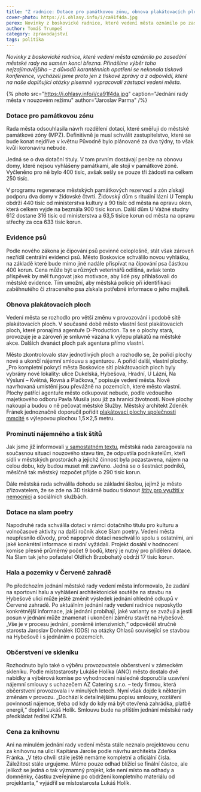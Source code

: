 ```yaml
---
title: "Z radnice: Dotace pro památkovou zónu, obnova plakátovacích ploch a ticho k hale i knihovně"
cover-photo: https://i.ohlasy.info/i/ca91f4da.jpg
perex: Novinky z boskovické radnice, které vedení města oznámilo po zasedání městské rady na samém konci března.
author: Tomáš Trumpeš
category: zpravodajství
tags: politika
---
```


*Novinky z boskovické radnice, které vedení města oznámilo po zasedání městské rady na samém konci března. Přinášíme výběr toho nejzajímavějšího – z důvodů karanténních opatření se nekonala tisková konference, vycházeli jsme proto jen z tiskové zprávy a z odpovědí, které na naše doplňující otázky písemně vypracovali zástupci vedení města.*

{% photo src="https://i.ohlasy.info/i/ca91f4da.jpg" caption="Jednání rady města v nouzovém režimu" author="Jaroslav Parma" /%}

### Dotace pro památkovou zónu

Rada města odsouhlasila návrh rozdělení dotací, které směřují do městské památkové zóny (MPZ). Definitivně je musí schválit zastupitelstvo, které se bude konat nejdříve v květnu Původně bylo plánované za dva týdny, to však kvůli koronaviru nebude.

Jedná se o dva dotační tituly. V tom prvním dostávají peníze na obnovu domy, které nejsou vyhlášeny památkami, ale stojí v památkové zóně. Vyčleněno pro ně bylo 400 tisíc, avšak sešly se pouze tři žádosti na celkem 250 tisíc. 

V programu regenerace městských památkových rezervací a zón získají podporu dva domy v židovské čtvrti. Židovský dům s rituální lázní U Templu obdrží 440 tisíc od ministerstva kultury a 90 tisíc od města na opravu oken, která celkem vyjde na bezmála 900 tisíc korun. Další dům U Vážné studny 612 dostane 316 tisíc od ministerstva a 63,5 tisíce korun od města na opravu střechy za cca 633 tisíc korun.

### Evidence psů

Podle nového zákona je čipování psů povinné celoplošně, stát však zároveň nezřídil centrální evidenci psů. Město Boskovice schválilo novou vyhlášku, na základě které bude mimo jiné nadále přispívat na čipování psa částkou 400 korun. Cena může být u různých veterinářů odlišná, avšak tento příspěvek by měl fungovat jako motivace, aby lidé psy přihlašovali do městské evidence. Tím umožní, aby městská policie při identifikaci zaběhnutého či ztraceného psa získala potřebné informace o jeho majiteli.

### Obnova plakátovacích ploch

Vedení města se rozhodlo pro větší změnu v provozování i podobě sítě plakátovacích ploch. V současné době město vlastní šest plakátovacích ploch, které pronajímá agentuře D-Production. Ta se o plochy stará, provozuje je a zároveň je smluvně vázána k výlepu plakátů na městské akce. Dalších dvanáct ploch pak agentura přímo vlastní. 

Město zkontrolovalo stav jednotlivých ploch a rozhodlo se, že pořídí plochy nové a ukončí nájemní smlouvu s agenturou. A pořídí další, vlastní plochy. „Pro kompletní pokrytí města Boskovice sítí plakátovacích ploch byly vybrány nové lokality: ulice Dukelská, Hybešova, Hradní, U Lázní, Na Výsluní – Květná, Rovná a Plačkova,“ popisuje vedení města. Nově navrhovaná umístění jsou převážně na pozemcích, které město vlastní. Plochy patřící agentuře město odkupovat nebude, podle vedoucího majetkového odboru Pavla Musila jsou již za hranicí životnosti. Nové plochy nakoupí a budou o ně pečovat městské Služby. Městský architekt Zdeněk Fránek jednoznačně doporučil pořídit [plakátovací plochy společnosti mmcité](https://www.mmcite.com/vyrobky#!informacni-nosice/pp/pp445) s výlepovou plochou 1,5✕2,5 metru.

### Prominutí nájemného a tisk štítů

Jak jsme již informovali [v samostatném textu](https://ohlasy.info/clanky/2020/04/skrty.html), městská rada zareagovala na současnou situaci nouzového stavu tím, že odpustila podnikatelům, kteří sídlí v městských prostorách a jejichž činnost byla pozastavena, nájem na celou dobu, kdy budou muset mít zavřeno. Jedná se o šestnáct podniků, měsíčně tak městský rozpočet přijde o 290 tisíc korun.

Dále městská rada schválila dohodu se základní školou, jejímž je město zřizovatelem, že se zde na 3D tiskárně budou tisknout [štíty pro využití v nemocnici](https://ohlasy.info/clanky/2020/04/nemocnice.html) a sociálních službách. 

### Dotace na slam poetry

Napodruhé rada schválila dotaci v rámci dotačního titulu pro kulturu a volnočasové aktivity na další ročník akce Slam poetry. Vedení města neupřesnilo důvody, proč napoprvé dotaci neschválilo spolu s ostatními, ani jaké konkrétní informace si radní vyžádali. Projekt dosáhl v hodnocení komise přesně průměrný počet 9 bodů, který je nutný pro přidělení dotace. Na Slam tak jeho pořadatel Oldřich Brzobohatý obdrží 17 tisíc korun.

### Hala a pozemky v Červené zahradě

Po předchozím jednání městské rady vedení města informovalo, že zadání na sportovní halu a vyhlášení architektonické soutěže na stavbu na Hybešově ulici může ještě změnit výsledek jednání ohledně odkupů v Červené zahradě. Po aktuálním jednání rady vedení radnice neposkytlo konkrétnější informace, jak jednání probíhají, jaké varianty se zvažují a jestli posun v jednání může znamenat i ukončení záměru stavět na Hybešově. „Vše je v procesu jednání, poměrně intenzivních,“ odpověděl stručně starosta Jaroslav Dohnálek (ODS) na otázky Ohlasů související se stavbou na Hybešově i s jednáním o pozemcích.

### Občerstvení ve skleníku

Rozhodnuto bylo také o výběru provozovatele občerstvení v zámeckém skleníku. Podle místostarosty Lukáše Holíka (ANO) město dostalo dvě nabídky a výběrová komise po vyhodnocení následně doporučila uzavření nájemní smlouvy s uchazečem AZ Catering s.r.o. – tedy firmou, která občerstvení provozovala i v minulých letech. Nyní však dojde k některým změnám v provozu. „Dochází k detailnějšímu popisu smlouvy, rozšíření povinností nájemce, třeba od kdy do kdy má být otevřená zahrádka, platbě energií,“ doplnil Lukáš Holík. Smlouvu bude na příštím jednání městské rady předkládat ředitel KZMB.

### Cena za knihovnu

Ani na minulém jednání rady vedení města stále neznalo projektovou cenu za knihovnu na ulici Kapitána Jaroše podle návrhu architekta Zdeňka Fránka. „V této chvíli stále ještě nemáme kompletní a oficiální čísla. Záležitost stále urgujeme. Máme pouze odhad blížící se finální částce, ale jelikož se jedná o tak významný projekt, kde není místo na odhady a domněnky, částku zveřejníme po obdržení kompletního materiálu od projektanta,“ vyjádřil se místostarosta Lukáš Holík.
